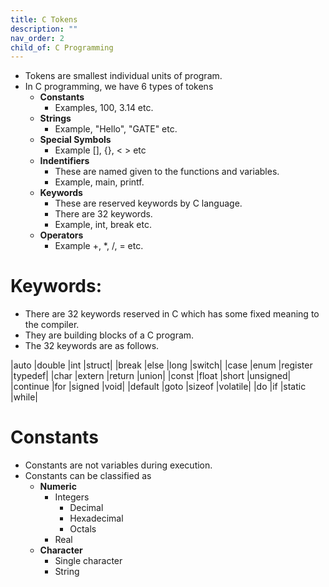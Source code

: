 ```yaml
---
title: C Tokens
description: ""
nav_order: 2
child_of: C Programming
---
```


- Tokens are smallest individual units of program.
- In C programming, we have 6 types of tokens
    - **Constants**
        - Examples, 100, 3.14 etc.
    - **Strings**
        - Example, "Hello", "GATE" etc.
    - **Special Symbols**
        - Example [], {}, < > etc
    - **Indentifiers**
        - These are named given to the functions and variables.
        - Example, main, printf.
    - **Keywords**
        - These are reserved keywords by C language.
        - There are 32 keywords.
        - Example, int, break etc.
    - **Operators**
        - Example +, *, /, = etc.

# Keywords:

- There are 32 keywords reserved in C which has some fixed meaning to the compiler. 
- They are building blocks of a C program.
- The 32 keywords are as follows.



|auto         |double      |int        |struct|
|break        |else        |long       |switch|
|case         |enum        |register   |typedef|
|char         |extern      |return     |union|
|const        |float       |short      |unsigned|
|continue     |for         |signed     |void|
|default      |goto        |sizeof     |volatile|
|do           |if          |static     |while|

# Constants

- Constants are not variables during execution.
- Constants can be classified as
    - **Numeric**
        - Integers
            - Decimal
            - Hexadecimal
            - Octals
        - Real
    - **Character**
        - Single character
        - String
